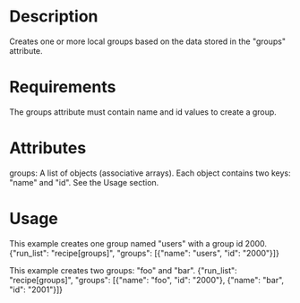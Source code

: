 Description
===========
Creates one or more local groups based on the data stored in the "groups" attribute.

Requirements
============
The groups attribute must contain name and id values to create a group.

Attributes
==========
groups: A list of objects (associative arrays).
        Each object contains two keys: "name" and "id".
        See the Usage section.

Usage
=====
This example creates one group named "users" with a group id 2000.
{"run_list": "recipe[groups]", 
 "groups": [{"name": "users", "id": "2000"}]}

This example creates two groups: "foo" and "bar".
{"run_list": "recipe[groups]", 
 "groups": [{"name": "foo", "id": "2000"},
            {"name": "bar", "id": "2001"}]}
